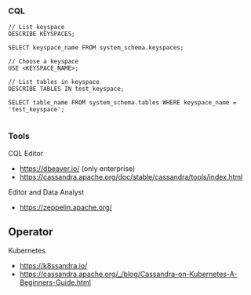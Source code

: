 

### CQL

```
// List keyspace
DESCRIBE KEYSPACES;

SELECT keyspace_name FROM system_schema.keyspaces;

// Choose a keyspace
USE <KEYSPACE_NAME>;

// List tables in keyspace
DESCRIBE TABLES IN test_keyspace;

SELECT table_name FROM system_schema.tables WHERE keyspace_name = 'test_keyspace';


```

### Tools

CQL Editor
- https://dbeaver.io/ (only enterprise)
- https://cassandra.apache.org/doc/stable/cassandra/tools/index.html


Editor and Data Analyst
- https://zeppelin.apache.org/


## Operator
Kubernetes
- https://k8ssandra.io/
- https://cassandra.apache.org/_/blog/Cassandra-on-Kubernetes-A-Beginners-Guide.html